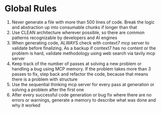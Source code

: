 # Global Rules

1. Never generate a file with more than 500 lines of code. Break the logic and abstraction up into consumable chunks if longer than that
2. Use CLEAN architecture wherever possible, so there are common patterns recognizable by developers and AI engines
3. When generating code, ALWAYS check with context7 mcp server to validate before finalizing. As a backup if context7 has no content or the problem is hard, validate methodology using web search via tavily mcp server
4. Keep track of the number of passes at solving a new problem or handling a bug using MCP memory. If the problem takes more than 3 passes to fix, step back and refactor the code, because that means there is a problem with structure
5. Use the sequential thinking mcp server for every pass at generation or solving a problem after the first one
6. After every successful code generation or bug fix where there are no errors or warnings, generate a memory to describe what was done and why it worked
